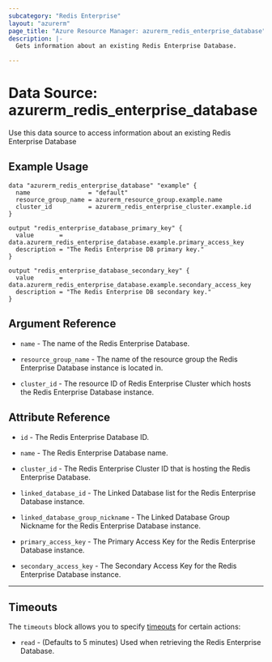 ```yaml
---
subcategory: "Redis Enterprise"
layout: "azurerm"
page_title: "Azure Resource Manager: azurerm_redis_enterprise_database"
description: |-
  Gets information about an existing Redis Enterprise Database.

---
```


# Data Source: azurerm_redis_enterprise_database

Use this data source to access information about an existing Redis Enterprise Database

## Example Usage

```hcl
data "azurerm_redis_enterprise_database" "example" {
  name                = "default"
  resource_group_name = azurerm_resource_group.example.name
  cluster_id          = azurerm_redis_enterprise_cluster.example.id
}

output "redis_enterprise_database_primary_key" {
  value       = data.azurerm_redis_enterprise_database.example.primary_access_key
  description = "The Redis Enterprise DB primary key."
}

output "redis_enterprise_database_secondary_key" {
  value       = data.azurerm_redis_enterprise_database.example.secondary_access_key
  description = "The Redis Enterprise DB secondary key."
}
```

## Argument Reference

* `name` - The name of the Redis Enterprise Database.

* `resource_group_name` - The name of the resource group the Redis Enterprise Database instance is located in.

* `cluster_id` - The resource ID of Redis Enterprise Cluster which hosts the Redis Enterprise Database instance.

## Attribute Reference

* `id` - The Redis Enterprise Database ID.

* `name` - The Redis Enterprise Database name.

* `cluster_id` - The Redis Enterprise Cluster ID that is hosting the Redis Enterprise Database.

* `linked_database_id` - The Linked Database list for the Redis Enterprise Database instance.

* `linked_database_group_nickname` - The Linked Database Group Nickname for the Redis Enterprise Database instance.

* `primary_access_key` - The Primary Access Key for the Redis Enterprise Database instance.

* `secondary_access_key` - The Secondary Access Key for the Redis Enterprise Database instance.

---

## Timeouts

The `timeouts` block allows you to specify [timeouts](https://www.terraform.io/docs/configuration/resources.html#timeouts) for certain actions:

* `read` - (Defaults to 5 minutes) Used when retrieving the Redis Enterprise Database.
